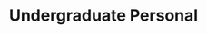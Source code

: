 ---
layout: project
title: "Undergraduate Personal"
displayName: "Personal"
disp: "False"
description: "Undergraduate Personal"
header-img: "img/home-bg.jpg"
category: undergrad_personal
---